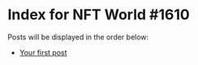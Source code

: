 # Index for NFT World #1610
Posts will be displayed in the order below:

- [Your first post](./001-first.md)

